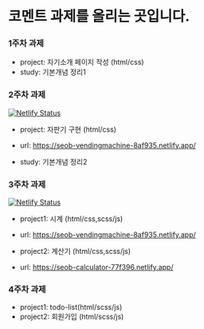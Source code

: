 # 코멘트 과제를 올리는 곳입니다.

### 1주차 과제

- project: 자기소개 페이지 작성 (html/css)
- study: 기본개념 정리1

### 2주차 과제

[![Netlify Status](https://api.netlify.com/api/v1/badges/5c906962-fcd7-4c0f-99f7-90dda4a689dd/deploy-status)](https://app.netlify.com/sites/seob-calculator-77f396/deploys)

- project: 자판기 구현 (html/css)
- url: https://seob-vendingmachine-8af935.netlify.app/

- study: 기본개념 정리2

### 3주차 과제

[![Netlify Status](https://api.netlify.com/api/v1/badges/5c906962-fcd7-4c0f-99f7-90dda4a689dd/deploy-status)](https://app.netlify.com/sites/seob-calculator-77f396/deploys)

- project1: 시계 (html/css,scss/js)
- url: https://seob-vendingmachine-8af935.netlify.app/

- project2: 계산기 (html/css,scss/js)
- url: https://seob-calculator-77f396.netlify.app/

### 4주차 과제

- project1: todo-list(html/scss/js)
- project2: 회원가입 (html/scss/js)
